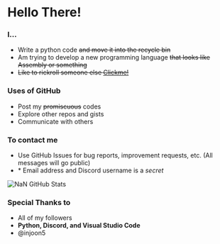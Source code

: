 # Hello There! 

### I... 
 - Write a python code ~~and move it into the recycle bin~~
 - Am trying to develop a new programming language ~~that looks like Assembly or something~~
 - ~~Like to rickroll someone else [Clickme!](https://www.youtube.com/watch?v=dQw4w9WgXcQ)~~

### Uses of GitHub
 - Post my ~~promiscuous~~ codes
 - Explore other repos and gists
 - Communicate with others

### To contact me
 - Use GitHub Issues for bug reports, improvement requests, etc. (All messages will go public)
 - \* Email address and Discord username is a _secret_

![NaN GitHub Stats](https://github-readme-stats.vercel.app/api?username=NotANumber-1&show_icons=true&theme=dark)

### Special Thanks to
 - All of my followers
 - **Python, Discord, and Visual Studio Code**
 - @injoon5
